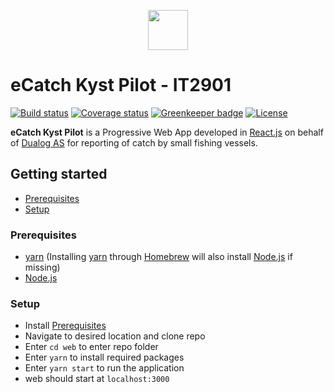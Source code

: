 <p align="center">
  <a href="https://ecatch-kyst.firebaseapp.com" rel="noopener noreferrer" target="_blank">
    <img src="https://github.com/ecatch-kyst/web/blob/feature/new-logo/src/assets/eCatch_pilot_h.png?raw=true" height=64/>
  </a>
</p>

# eCatch Kyst Pilot - IT2901
[![Build status](https://api.travis-ci.org/ecatch-kyst/web.svg?branch=master)](https://travis-ci.org/ecatch-kyst/web) [![Coverage status](https://codecov.io/gh/ecatch-kyst/web/branch/master/graph/badge.svg)](https://codecov.io/gh/ecatch-kyst/web) [![Greenkeeper badge](https://badges.greenkeeper.io/ecatch-kyst/web.svg)](https://greenkeeper.io/) [![License](https://img.shields.io/github/license/ecatch-kyst/web.svg)](https://github.com/ecatch-kyst/web/blob/master/LICENSE)

**eCatch Kyst Pilot** is a Progressive Web App developed in [React.js](https://reactjs.org/) on behalf of [Dualog AS](https://dualog.com/) for reporting of catch by small fishing vessels.

## Getting started
- [Prerequisites](#prerequisites)
- [Setup](#setup)

### Prerequisites
- [yarn](https://yarnpkg.com/lang/en/) (Installing [yarn](https://yarnpkg.com/lang/en/) through [Homebrew](https://brew.sh/) will also install [Node.js](https://nodejs.org/) if missing)
- [Node.js](https://nodejs.org/)

### Setup
- Install [Prerequisites](#prerequisites)
- Navigate to desired location and clone repo
- Enter `cd web` to enter repo folder
- Enter `yarn` to install required packages
- Enter `yarn start` to run the application
- web should start at `localhost:3000`


